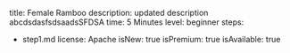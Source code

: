 title: Female Ramboo
description: updated description abcdsdasfsdsaadsSFDSA
time: 5 Minutes
level: beginner
steps:
  - step1.md
license: Apache
isNew: true
isPremium: true
isAvailable: true
